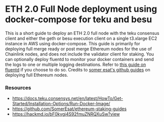# ETH 2.0 Full Node deployment using docker-compose for teku and besu
This is a short guide to deploy an ETH 2.0 full node with the teku consensus client and either the geth or besu execution client on a single t3.xlarge EC2 instance in AWS using docker-compose. This guide is primarily for deploying full merge ready or post merge Ethereum nodes for the use of Chainlink nodes, and does not include the validator client for staking.  You can optionally deploy fluentd to monitor your docker containers and send the logs to one or multiple logging destinations. Refer to [this guide on fluentd](https://github.com/linkwellken/fluentd-splunk-cw-logging) if you choose to do so.  Credits to [somer esat's github guides](https://github.com/SomerEsat/ethereum-staking-guides) on deploying full Ethereum nodes.

### Resources
* https://docs.teku.consensys.net/en/latest/HowTo/Get-Started/Installation-Options/Run-Docker-Image/
* https://github.com/SomerEsat/ethereum-staking-guides
* https://hackmd.io/bF0kygj4S92fmuZNRQXuSw?view


